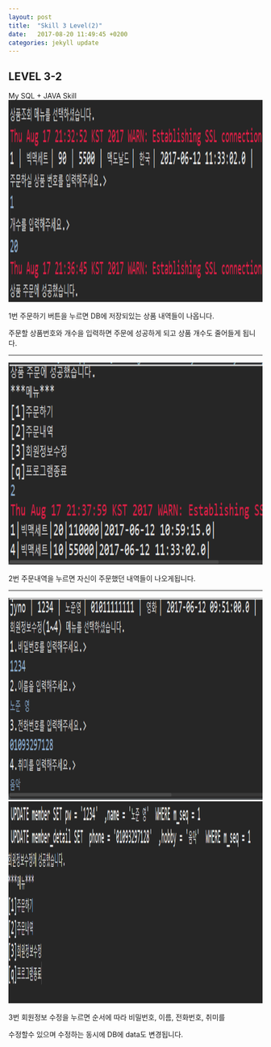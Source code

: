 ```yaml
---
layout: post
title:  "Skill 3 Level(2)"
date:   2017-08-20 11:49:45 +0200
categories: jekyll update
---
```


## LEVEL 3-2
My SQL + JAVA Skill<br />
<img src="/assets/semi3.jpg" style="width:600px; height:400px;">

1번 주문하기 버튼을 누르면 DB에 저장되있는 상품 내역들이 나옵니다.

주문할 상품번호와 개수을 입력하면 주문에 성공하게 되고 상품 개수도 줄어들게 됩니다.
- - -
<img src="/assets/semi5.jpg" style="width:600px; height:400px;">

2번 주문내역을 누르면 자신이 주문했던 내역들이 나오게됩니다.
- - -
<img src="/assets/semi6.jpg" style="width:600px; height:400px;">

<img src="/assets/semi7.jpg" style="width:600px; height:400px;">

3번 회원정보 수정을 누르면 순서에 따라 비밀번호, 이름, 전화번호, 취미를 

수정할수 있으며 수정하는 동시에 DB에 data도 변경됩니다.